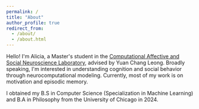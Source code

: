 ```yaml
---
permalink: /
title: "About"
author_profile: true
redirect_from:
  - /about/
  - /about.html
---
```

Hello! I'm Alicia, a Master's student in the [Computational Affective and Social Neuroscience Laboratory](https://mcnlab.uchicago.edu/), advised by Yuan Chang Leong. Broadly speaking, I'm interested in understanding cognition and social behavior through neurocomputational modeling. Currently, most of my work is on motivation and episodic memory.

I obtained my B.S in Computer Science (Specialization in Machine Learning) and B.A in Philosophy from the University of Chicago in 2024.
